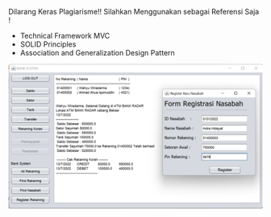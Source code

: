 Dilarang Keras Plagiarisme!! Silahkan Menggunakan sebagai Referensi Saja !

- Technical Framework MVC
- SOLID Principles
- Association and Generalization Design Pattern


<img src="https://github.com/RadBile2022/JavaFun-Bank-System/blob/master/screnshoot/aplikasi.png" width="800" align="left">
